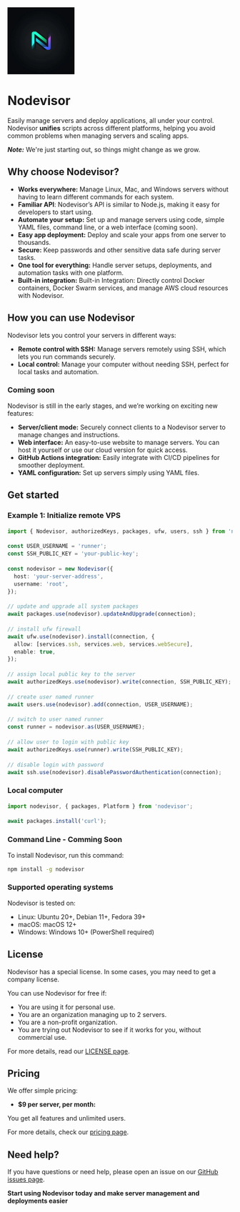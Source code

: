 <picture>
  <img alt="Nodevisor Logo" width="150px" src="https://github.com/nodevisor/logo/raw/main/nodevisor.png">
</picture>

# Nodevisor

Easily manage servers and deploy applications, all under your control.
Nodevisor **unifies** scripts across different platforms, helping you avoid common problems when managing servers and scaling apps.

**_Note:_** We're just starting out, so things might change as we grow.

## Why choose Nodevisor?

- **Works everywhere:** Manage Linux, Mac, and Windows servers without having to learn different commands for each system.
- **Familiar API**: Nodevisor’s API is similar to Node.js, making it easy for developers to start using.
- **Automate your setup:** Set up and manage servers using code, simple YAML files, command line, or a web interface (coming soon).
- **Easy app deployment:** Deploy and scale your apps from one server to thousands.
- **Secure:** Keep passwords and other sensitive data safe during server tasks.
- **One tool for everything:** Handle server setups, deployments, and automation tasks with one platform.
- **Built-in integration:** Built-in Integration: Directly control Docker containers, Docker Swarm services, and manage AWS cloud resources with Nodevisor.

## How you can use Nodevisor

Nodevisor lets you control your servers in different ways:

- **Remote control with SSH:** Manage servers remotely using SSH, which lets you run commands securely.
- **Local control:** Manage your computer without needing SSH, perfect for local tasks and automation.

### Coming soon

Nodevisor is still in the early stages, and we’re working on exciting new features:

- **Server/client mode:** Securely connect clients to a Nodevisor server to manage changes and instructions.
- **Web interface:** An easy-to-use website to manage servers. You can host it yourself or use our cloud version for quick access.
- **GitHub Actions integration:** Easily integrate with CI/CD pipelines for smoother deployment.
- **YAML configuration:** Set up servers simply using YAML files.

## Get started

### Example 1: Initialize remote VPS

```ts
import { Nodevisor, authorizedKeys, packages, ufw, users, ssh } from 'nodevisor';

const USER_USERNAME = 'runner';
const SSH_PUBLIC_KEY = 'your-public-key';

const nodevisor = new Nodevisor({
  host: 'your-server-address',
  username: 'root',
});

// update and upgrade all system packages
await packages.use(nodevisor).updateAndUpgrade(connection);

// install ufw firewall
await ufw.use(nodevisor).install(connection, {
  allow: [services.ssh, services.web, services.webSecure],
  enable: true,
});

// assign local public key to the server
await authorizedKeys.use(nodevisor).write(connection, SSH_PUBLIC_KEY);

// create user named runner
await users.use(nodevisor).add(connection, USER_USERNAME);

// switch to user named runner
const runner = nodevisor.as(USER_USERNAME);

// allow user to login with public key
await authorizedKeys.use(runner).write(SSH_PUBLIC_KEY);

// disable login with password
await ssh.use(nodevisor).disablePasswordAuthentication(connection);
```

### Local computer

```ts
import nodevisor, { packages, Platform } from 'nodevisor';

await packages.install('curl');
```

### Command Line - Comming Soon

To install Nodevisor, run this command:

```bash
npm install -g nodevisor
```

### Supported operating systems

Nodevisor is tested on:

- Linux: Ubuntu 20+, Debian 11+, Fedora 39+
- macOS: macOS 12+
- Windows: Windows 10+ (PowerShell required)

## License

Nodevisor has a special license. In some cases, you may need to get a company license.

You can use Nodevisor for free if:

- You are using it for personal use.
- You are an organization managing up to 2 servers.
- You are a non-profit organization.
- You are trying out Nodevisor to see if it works for you, without commercial use.

For more details, read our [LICENSE page](https://github.com/nodevisor/nodevisor/blob/main/LICENSE.md).

## Pricing

We offer simple pricing:

- **$9 per server, per month:**

You get all features and unlimited users.

For more details, check our [pricing page](https://www.nodevisor.com/pricing).

## Need help?

If you have questions or need help, please open an issue on our [GitHub issues page](https://github.com/nodevisor/nodevisor/issues/new?title=Help%20needed%3A%20Question%20about%20Nodevisor&labels=question).

**Start using Nodevisor today and make server management and deployments easier**
